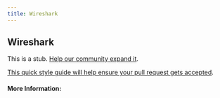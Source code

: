 ```yaml
---
title: Wireshark
---
```


## Wireshark

This is a stub. [Help our community expand it](https://github.com/freeCodeCamp/guide-articles/tree/master/articles/Security/Wireshark/index.md).

[This quick style guide will help ensure your pull request gets accepted](https://github.com/freeCodeCamp/guide-articles/blob/master/README.md).

<!-- The article goes here, in GitHub-flavored Markdown. Feel free to add YouTube videos, images, and CodePen/JSBin embeds  -->

#### More Information:
<!-- Please add any articles you think might be helpful to read before writing the article -->



